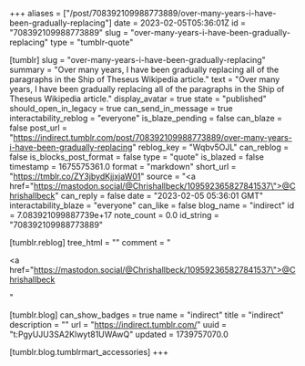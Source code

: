 +++
aliases = ["/post/708392109988773889/over-many-years-i-have-been-gradually-replacing"]
date = 2023-02-05T05:36:01Z
id = "708392109988773889"
slug = "over-many-years-i-have-been-gradually-replacing"
type = "tumblr-quote"

[tumblr]
slug = "over-many-years-i-have-been-gradually-replacing"
summary = "Over many years, I have been gradually replacing all of the paragraphs in the Ship of Theseus Wikipedia article."
text = "Over many years, I have been gradually replacing all of the paragraphs in the Ship of Theseus Wikipedia article."
display_avatar = true
state = "published"
should_open_in_legacy = true
can_send_in_message = true
interactability_reblog = "everyone"
is_blaze_pending = false
can_blaze = false
post_url = "https://indirect.tumblr.com/post/708392109988773889/over-many-years-i-have-been-gradually-replacing"
reblog_key = "Wqbv5OJL"
can_reblog = false
is_blocks_post_format = false
type = "quote"
is_blazed = false
timestamp = 1675575361.0
format = "markdown"
short_url = "https://tmblr.co/ZY3jbydKjjxjaW01"
source = "<a href=\"https://mastodon.social/@Chrishallbeck/109592365827841537\">@Chrishallbeck</a>"
can_reply = false
date = "2023-02-05 05:36:01 GMT"
interactability_blaze = "everyone"
can_like = false
blog_name = "indirect"
id = 7.083921099887739e+17
note_count = 0.0
id_string = "708392109988773889"

[tumblr.reblog]
tree_html = ""
comment = "<p><a href=\"https://mastodon.social/@Chrishallbeck/109592365827841537\">@Chrishallbeck</a></p>"

[tumblr.blog]
can_show_badges = true
name = "indirect"
title = "indirect"
description = ""
url = "https://indirect.tumblr.com/"
uuid = "t:PgyUJU3SA2Klwyt81UWAwQ"
updated = 1739757070.0

[tumblr.blog.tumblrmart_accessories]
+++
